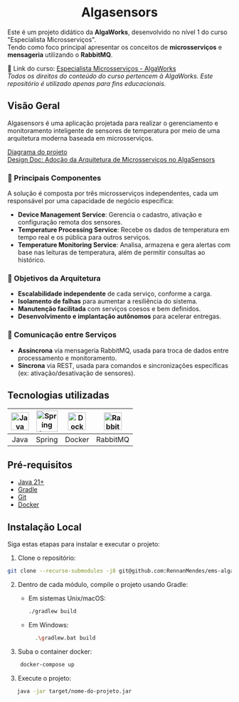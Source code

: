 <div align="center">    
    <h1>Algasensors</h1>
</div>

Este é um projeto didático da **AlgaWorks**, desenvolvido no nível 1 do curso "Especialista Microsserviços".  
Tendo como foco principal apresentar os conceitos de **microsserviços** e **mensageria** utilizando o **RabbitMQ**.

🔗 Link do
curso: [Especialista Microsserviços - AlgaWorks](https://lp.algaworks.com/curso-especialista-microsservicos-java-spring-cadastro)  
_Todos os direitos do conteúdo do curso pertencem à AlgaWorks. Este repositório é utilizado apenas para fins
educacionais._

## Visão Geral

Algasensors é uma aplicação projetada para realizar o gerenciamento e monitoramento inteligente de sensores de
temperatura por meio de uma arquitetura moderna baseada em microsserviços.  
  
[Diagrama do projeto](https://whimsical.com/ems-01-07-15-projeto-algasensors-refinando-modelagem-PL457CGTiNJAY3FGqg5oJE)  
[Design Doc: Adoção da Arquitetura de Microsserviços no AlgaSensors](https://www.notion.so/algaworks1/Design-Doc-Ado-o-da-Arquitetura-de-Microsservi-os-no-AlgaSensors-1a5731beea3580489501f870ac7f3c3e?pvs=4)

### 🔧 Principais Componentes

A solução é composta por três microsserviços independentes, cada um responsável por uma capacidade de negócio
específica:

* **Device Management Service**: Gerencia o cadastro, ativação e configuração remota dos sensores.
* **Temperature Processing Service**: Recebe os dados de temperatura em tempo real e os pública para outros serviços.
* **Temperature Monitoring Service**: Analisa, armazena e gera alertas com base nas leituras de temperatura, além de
  permitir consultas ao histórico.

### 🎯 Objetivos da Arquitetura

* **Escalabilidade independente** de cada serviço, conforme a carga.
* **Isolamento de falhas** para aumentar a resiliência do sistema.
* **Manutenção facilitada** com serviços coesos e bem definidos.
* **Desenvolvimento e implantação autônomos** para acelerar entregas.

### 🧩 Comunicação entre Serviços

* **Assíncrona** via mensageria RabbitMQ, usada para troca de dados entre processamento e monitoramento.
* **Síncrona** via REST, usada para comandos e sincronizações específicas (ex: ativação/desativação de sensores).

## Tecnologias utilizadas

| <img src="https://cdn.jsdelivr.net/gh/devicons/devicon/icons/java/java-plain.svg" alt="Java Icon" width="40" height="40" /> | <img src="https://cdn.jsdelivr.net/gh/devicons/devicon/icons/spring/spring-original-wordmark.svg" alt="Spring Icon" width="48" height="48" /> | <img src="https://cdn.jsdelivr.net/gh/devicons/devicon@latest/icons/docker/docker-plain-wordmark.svg" alt="Docker Icon" width="40" height="40" /> | <img src="https://cdn.jsdelivr.net/gh/devicons/devicon@latest/icons/rabbitmq/rabbitmq-original-wordmark.svg" alt="RabbitMQ Icon" width="40" height="40" /> |
|:---------------------------------------------------------------------------------------------------------------------------:|:---------------------------------------------------------------------------------------------------------------------------------------------:|:-------------------------------------------------------------------------------------------------------------------------------------------------:|:----------------------------------------------------------------------------------------------------------------------------------------------------------:|
|                                                            Java                                                             |                                                                    Spring                                                                     |                                                                      Docker                                                                       |                                                                          RabbitMQ                                                                          |

## Pré-requisitos

- [Java 21+](https://www.oracle.com/java/technologies/javase-downloads.html)
- [Gradle](https://gradle.org/releases/)
- [Git](https://git-scm.com/)
- [Docker](https://www.docker.com/products/docker-desktop/)

## Instalação Local

Siga estas etapas para instalar e executar o projeto:

1. Clone o repositório:

```bash
git clone --recurse-submodules -j8 git@github.com:RennanMendes/ems-algasensors-meta.git
```

2. Dentro de cada módulo, compile o projeto usando Gradle:

    * Em sistemas Unix/macOS:
        ```bash
        ./gradlew build
        ```
    * Em Windows:
      ```bash
        .\gradlew.bat build
        ```
3. Suba o container docker:

```bash
    docker-compose up
```

3. Execute o projeto:

```bash 
   java -jar target/nome-do-projeto.jar
```